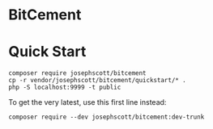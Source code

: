 # BitCement

# Quick Start

```shell
composer require josephscott/bitcement
cp -r vendor/josephscott/bitcement/quickstart/* .
php -S localhost:9999 -t public
```

To get the very latest, use this first line instead:

```shell
composer require --dev josephscott/bitcement:dev-trunk
```
